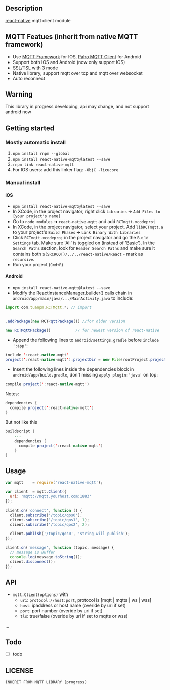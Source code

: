 

## Description 

[react-native](https://github.com/facebook/react-native) mqtt client module

## MQTT Featues (inherit from native MQTT framework)
* Use [MQTT Framework](https://github.com/ckrey/MQTT-Client-Framework) for IOS, [Paho MQTT Client](https://eclipse.org/paho/clients/android/) for Android
* Support both IOS and Android (now only support IOS)
* SSL/TSL with 3 mode
* Native library, support mqtt over tcp and mqtt over websocket
* Auto reconnect

## Warning
This library in progress developing, api may change, and not support android now

## Getting started
### Mostly automatic install
1. `npm install rnpm --global`
2. `npm install react-native-mqtt@latest --save`
3. `rnpm link react-native-mqtt`
4. For IOS users: add this linker flag: `-ObjC -licucore`

### Manual install
#### iOS
- `npm install react-native-mqtt@latest --save`
-  In XCode, in the project navigator, right click `Libraries` ➜ `Add Files to [your project's name]`
- Go to `node_modules` ➜ `react-native-mqtt` and add `RCTmqtt.xcodeproj`
- In XCode, in the project navigator, select your project. Add `libRCTmqtt.a` to your project's `Build Phases` ➜ `Link Binary With Libraries`
- Click `RCTmqtt.xcodeproj` in the project navigator and go the `Build Settings` tab. Make sure 'All' is toggled on (instead of 'Basic'). In the `Search Paths` section, look for `Header Search Paths` and make sure it contains both `$(SRCROOT)/../../react-native/React` - mark  as `recursive`.
- Run your project (`Cmd+R`)


#### Android

-  `npm install react-native-mqtt@latest --save`
-   Modify the ReactInstanceManager.builder() calls chain in `android/app/main/java/.../MainActivity.java` to include:

```javascript
import com.tuanpm.RCTMqtt.*; // import


.addPackage(new RCT<qttPackage()) //for older version

new RCTMqttPackage()           // for newest version of react-native
```

-  Append the following lines to `android/settings.gradle` before `include ':app'`:

```java
include ':react-native-mqtt'
project(':react-native-mqtt').projectDir = new File(rootProject.projectDir,  '../node_modules/react-native-mqtt/android')
```

- Insert the following lines inside the dependencies block in `android/app/build.gradle`, don't missing `apply plugin:'java'` on top:

```java
compile project(':react-native-mqtt')
```

Notes:

```java
dependencies {
  compile project(':react-native-mqtt')
}
```


But not like this

```java
buildscript {
    ...
    dependencies {
      compile project(':react-native-mqtt')
    }
}
```

## Usage

```javascript
var mqtt    = require('react-native-mqtt');

var client  = mqtt.Client({
  uri: 'mqtt://mqtt.yourhost.com:1883'
});

client.on('connect', function () {
  client.subscribe('/topic/qos0');
  client.subscribe('/topic/qos1', 1);
  client.subscribe('/topic/qos2', 2);

  client.publish('/topic/qos0', 'string will publish');
});

client.on('message', function (topic, message) {
  // message is Buffer
  console.log(message.toString());
  client.disconnect();
});

```

## API
* `mqtt.Client(options)` with
  - `uri`: `protocol://host:port`, protocol is [mqtt | mqtts | ws | wss]
  - `host`: ipaddress or host name (overide by uri if set)
  - `port`: port number (overide by uri if set)
  - `tls`: true/false (overide by uri if set to mqtts or wss)

...

## Todo

* [ ] todo


## LICENSE

```
INHERIT FROM MQTT LIBRARY (progress)
```
